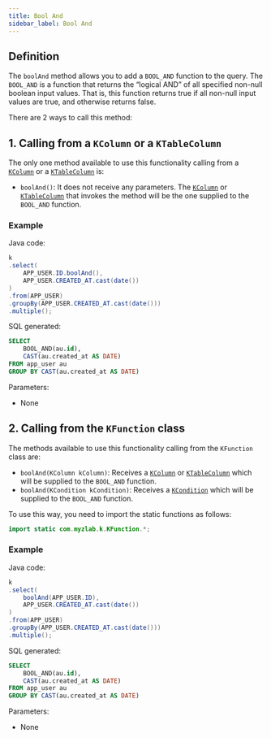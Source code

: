 ```yaml
---
title: Bool And
sidebar_label: Bool And
---
```


## Definition

The `boolAnd` method allows you to add a `BOOL_AND` function to the query. The `BOOL_AND` is a function that returns the “logical AND” of all specified non-null boolean input values. That is, this function returns true if all non-null input values ​​are true, and otherwise returns false.

There are 2 ways to call this method:

## 1. Calling from a `KColumn` or a `KTableColumn`

The only one method available to use this functionality calling from a [`KColumn`](/docs/select-statement/select/introduction#2-kcolumn) or a [`KTableColumn`](/docs/select-statement/select/introduction#1-ktablecolumn) is:

- `boolAnd()`: It does not receive any parameters. The [`KColumn`](/docs/select-statement/select/introduction#2-kcolumn) or [`KTableColumn`](/docs/select-statement/select/introduction#1-ktablecolumn) that invokes the method will be the one supplied to the `BOOL_AND` function.

### Example

Java code:

```java
k
.select(
    APP_USER.ID.boolAnd(),
    APP_USER.CREATED_AT.cast(date())
)
.from(APP_USER)
.groupBy(APP_USER.CREATED_AT.cast(date()))
.multiple();
```

SQL generated:

```sql
SELECT
    BOOL_AND(au.id),
    CAST(au.created_at AS DATE)
FROM app_user au
GROUP BY CAST(au.created_at AS DATE)
```

Parameters:

- None

## 2. Calling from the `KFunction` class

The methods available to use this functionality calling from the `KFunction` class are:

- `boolAnd(KColumn kColumn)`: Receives a [`KColumn`](/docs/select-statement/select/introduction#2-kcolumn) or [`KTableColumn`](/docs/select-statement/select/introduction#1-ktablecolumn) which will be supplied to the `BOOL_AND` function.
- `boolAnd(KCondition kCondition)`: Receives a [`KCondition`](/docs/kcondition/introduction) which will be supplied to the `BOOL_AND` function.

To use this way, you need to import the static functions as follows:

```java
import static com.myzlab.k.KFunction.*;
```

### Example

Java code:

```java
k
.select(
    boolAnd(APP_USER.ID),
    APP_USER.CREATED_AT.cast(date())
)
.from(APP_USER)
.groupBy(APP_USER.CREATED_AT.cast(date()))
.multiple();
```

SQL generated:

```sql
SELECT
    BOOL_AND(au.id),
    CAST(au.created_at AS DATE)
FROM app_user au
GROUP BY CAST(au.created_at AS DATE)
```

Parameters:

- None